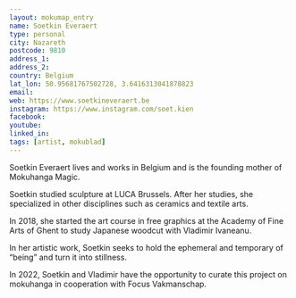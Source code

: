 ```yaml
---
layout: mokumap_entry
name: Soetkin Everaert
type: personal
city: Nazareth
postcode: 9810
address_1: 
address_2:
country: Belgium
lat_lon: 50.95681767502728, 3.6416313041878823
email:
web: https://www.soetkineveraert.be
instagram: https://www.instagram.com/soet.kien
facebook:
youtube:
linked_in:
tags: [artist, mokublad]
---
```

Soetkin Everaert lives and works in Belgium and is the founding mother of Mokuhanga Magic.

Soetkin studied sculpture at LUCA Brussels. After her studies, she specialized in other disciplines such as ceramics and textile arts. 

In 2018, she started the art course in free graphics at the Academy of Fine Arts of Ghent to study Japanese woodcut with Vladimir Ivaneanu.

In her artistic work, Soetkin seeks to hold the ephemeral and temporary of “being” and turn it into stillness. 

In 2022, Soetkin and Vladimir have the opportunity to curate this project on mokuhanga in cooperation with Focus Vakmanschap.